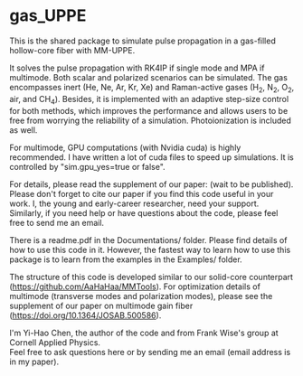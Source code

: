 # gas_UPPE
This is the shared package to simulate pulse propagation in a gas-filled hollow-core fiber with MM-UPPE.

It solves the pulse propagation with RK4IP if single mode and MPA if multimode. Both scalar and polarized scenarios can be simulated. The gas encompasses inert (He, Ne, Ar, Kr, Xe) and Raman-active gases (H<sub>2</sub>, N<sub>2</sub>, O<sub>2</sub>, air, and CH<sub>4</sub>). Besides, it is implemented with an adaptive step-size control for both methods, which improves the performance and allows users to be free from worrying the reliability of a simulation. Photoionization is included as well.

For multimode, GPU computations (with Nvidia cuda) is highly recommended. I have written a lot of cuda files to speed up simulations. It is controlled by "sim.gpu_yes=true or false".

For details, please read the supplement of our paper: (wait to be published).
Please don't forget to cite our paper if you find this code useful in your work. I, the young and early-career researcher, need your support. Similarly, if you need help or have questions about the code, please feel free to send me an email.

There is a readme.pdf in the Documentations/ folder. Please find details of how to use this code in it. However, the fastest way to learn how to use this package is to learn from the examples in the Examples/ folder.

The structure of this code is developed similar to our solid-core counterpart (https://github.com/AaHaHaa/MMTools). For optimization details of multimode (transverse modes and polarization modes), please see the supplement of our paper on multimode gain fiber (https://doi.org/10.1364/JOSAB.500586).

I'm Yi-Hao Chen, the author of the code and from Frank Wise's group at Cornell Applied Physics.  
Feel free to ask questions here or by sending me an email (email address is in my paper).
